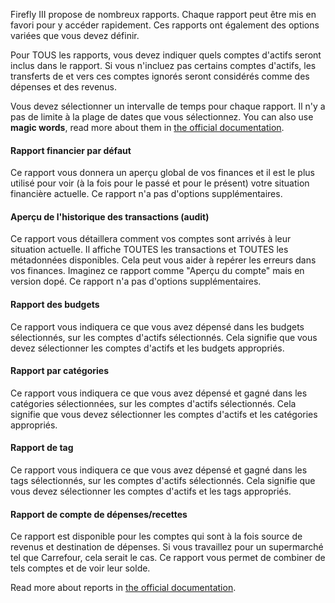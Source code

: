 Firefly III propose de nombreux rapports. Chaque rapport peut être mis en favori pour y accéder rapidement. Ces rapports ont également des options variées que vous devez définir.

Pour TOUS les rapports, vous devez indiquer quels comptes d'actifs seront inclus dans le rapport. Si vous n'incluez pas certains comptes d'actifs, les transferts de et vers ces comptes ignorés seront considérés comme des dépenses et des revenus.

Vous devez sélectionner un intervalle de temps pour chaque rapport. Il n'y a pas de limite à la plage de dates que vous sélectionnez. You can also use **magic words**, read more about them in [the official documentation](https://docs.firefly-iii.org/advanced-concepts/reports).

#### Rapport financier par défaut

Ce rapport vous donnera un aperçu global de vos finances et il est le plus utilisé pour voir (à la fois pour le passé et pour le présent) votre situation financière actuelle. Ce rapport n'a pas d'options supplémentaires.

#### Aperçu de l'historique des transactions (audit)

Ce rapport vous détaillera comment vos comptes sont arrivés à leur situation actuelle. Il affiche TOUTES les transactions et TOUTES les métadonnées disponibles. Cela peut vous aider à repérer les erreurs dans vos finances. Imaginez ce rapport comme "Aperçu du compte" mais en version dopé. Ce rapport n'a pas d'options supplémentaires.

#### Rapport des budgets

Ce rapport vous indiquera ce que vous avez dépensé dans les budgets sélectionnés, sur les comptes d'actifs sélectionnés. Cela signifie que vous devez sélectionner les comptes d'actifs et les budgets appropriés.

#### Rapport par catégories

Ce rapport vous indiquera ce que vous avez dépensé et gagné dans les catégories sélectionnées, sur les comptes d'actifs sélectionnés. Cela signifie que vous devez sélectionner les comptes d'actifs et les catégories appropriés.

#### Rapport de tag

Ce rapport vous indiquera ce que vous avez dépensé et gagné dans les tags sélectionnés, sur les comptes d'actifs sélectionnés. Cela signifie que vous devez sélectionner les comptes d'actifs et les tags appropriés.

#### Rapport de compte de dépenses/recettes

Ce rapport est disponible pour les comptes qui sont à la fois source de revenus et destination de dépenses. Si vous travaillez pour un supermarché tel que Carrefour, cela serait le cas. Ce rapport vous permet de combiner de tels comptes et de voir leur solde.

Read more about reports in [the official documentation](https://docs.firefly-iii.org/advanced-concepts/reports).